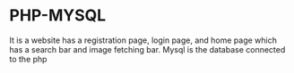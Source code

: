 # PHP-MYSQL
It is a website has a registration page, login page, and home page which has a search bar and image fetching bar. Mysql is the database connected to the php 
